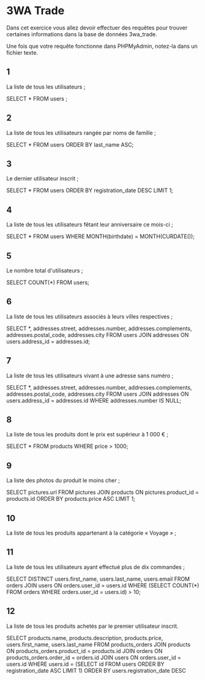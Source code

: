 # 3WA Trade

Dans cet exercice vous allez devoir effectuer des requêtes pour trouver certaines informations dans la base de données 3wa_trade.

Une fois que votre requête fonctionne dans PHPMyAdmin, notez-la dans un fichier texte.

## 1

La liste de tous les utilisateurs ;

SELECT * FROM users ;

## 2 

La liste de tous les utilisateurs rangée par noms de famille ;

SELECT * FROM users ORDER BY last_name ASC;

## 3

Le dernier utilisateur inscrit ;

SELECT * FROM users ORDER BY registration_date DESC LIMIT 1;

## 4 

La liste de tous les utilisateurs fêtant leur anniversaire ce mois-ci ;

SELECT * FROM users WHERE MONTH(birthdate) = MONTH(CURDATE());

## 5

Le nombre total d'utilisateurs ;

SELECT COUNT(*) FROM users;

## 6

La liste de tous les utilisateurs associés à leurs villes respectives ;

SELECT *, addresses.street, addresses.number, addresses.complements, addresses.postal_code, addresses.city FROM users
JOIN addresses ON users.address_id = addresses.id;

## 7 

La liste de tous les utilisateurs vivant à une adresse sans numéro ;

SELECT *, addresses.street, addresses.number, addresses.complements, addresses.postal_code, addresses.city FROM users 
JOIN addresses ON users.address_id = addresses.id
WHERE addresses.number IS NULL;

## 8

La liste de tous les produits dont le prix est supérieur à 1 000 € ;

SELECT * FROM products WHERE price > 1000;

## 9

La liste des photos du produit le moins cher ;

SELECT 
	pictures.url 
FROM
    pictures
JOIN
    products ON pictures.product_id = products.id
ORDER BY
    products.price ASC
LIMIT 1;

## 10

La liste de tous les produits appartenant à la catégorie « Voyage » ;

## 11

La liste de tous les utilisateurs ayant effectué plus de dix commandes ;

SELECT 
	DISTINCT users.first_name, users.last_name, users.email 
FROM 
	orders
JOIN
	users ON orders.user_id = users.id
WHERE
	(SELECT 
     	COUNT(*) 
     FROM 
     	orders 
     WHERE 
     	orders.user_id = users.id) > 10;

## 12

La liste de tous les produits achetés par le premier utilisateur inscrit.

SELECT 
	products.name, 
    products.description, 
    products.price,
    users.first_name,
    users.last_name
FROM 
	products_orders
JOIN
	products ON products_orders.product_id = products.id
JOIN
    orders ON products_orders.order_id = orders.id
JOIN
	users ON orders.user_id = users.id
WHERE
    users.id = (SELECT id FROM users ORDER BY registration_date ASC LIMIT 1)
ORDER BY 
	users.registration_date DESC
